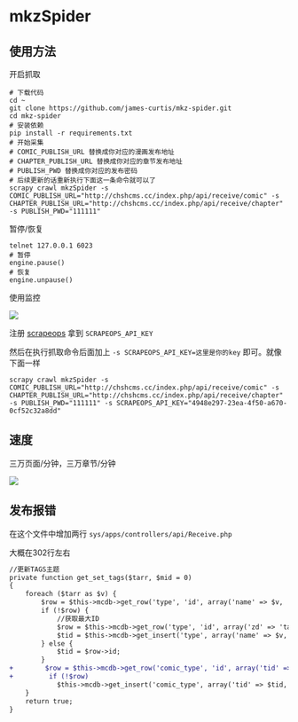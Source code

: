 # mkzSpider

## 使用方法

开启抓取
```shell
# 下载代码
cd ~
git clone https://github.com/james-curtis/mkz-spider.git
cd mkz-spider
# 安装依赖
pip install -r requirements.txt
# 开始采集
# COMIC_PUBLISH_URL 替换成你对应的漫画发布地址
# CHAPTER_PUBLISH_URL 替换成你对应的章节发布地址
# PUBLISH_PWD 替换成你对应的发布密码
# 后续更新的话重新执行下面这一条命令就可以了
scrapy crawl mkzSpider -s COMIC_PUBLISH_URL="http://chshcms.cc/index.php/api/receive/comic" -s CHAPTER_PUBLISH_URL="http://chshcms.cc/index.php/api/receive/chapter" -s PUBLISH_PWD="111111"
```

暂停/恢复
```shell
telnet 127.0.0.1 6023
# 暂停
engine.pause()
# 恢复
engine.unpause()
```

使用监控

![](https://tva1.sinaimg.cn/large/008d89Swgy1h5oufnd84fj31hc0ps46l.jpg)

注册 [scrapeops](https://scrapeops.io/) 拿到 `SCRAPEOPS_API_KEY`

然后在执行抓取命令后面加上 `-s SCRAPEOPS_API_KEY=这里是你的key` 即可。就像下面一样
```shell
scrapy crawl mkzSpider -s COMIC_PUBLISH_URL="http://chshcms.cc/index.php/api/receive/comic" -s CHAPTER_PUBLISH_URL="http://chshcms.cc/index.php/api/receive/chapter" -s PUBLISH_PWD="111111" -s SCRAPEOPS_API_KEY="4948e297-23ea-4f50-a670-0cf52c32a8dd" 
```

## 速度

三万页面/分钟，三万章节/分钟

![](https://tva1.sinaimg.cn/large/008d89Swgy1h5p6ewlr8vj311w07sdvn.jpg)

## 发布报错

在这个文件中增加两行 `sys/apps/controllers/api/Receive.php` 

大概在302行左右
```diff
//更新TAGS主题
private function get_set_tags($tarr, $mid = 0)
{
    foreach ($tarr as $v) {
        $row = $this->mcdb->get_row('type', 'id', array('name' => $v, 'zd' => 'tags'));
        if (!$row) {
            //获取最大ID
            $row = $this->mcdb->get_row('type', 'id', array('zd' => 'tags'), 'xid DESC');
            $tid = $this->mcdb->get_insert('type', array('name' => $v, 'zd' => 'tags', 'fid' => 1, 'cid' => 1, 'xid' => ($row->id + 1)));
        } else {
            $tid = $row->id;
        }
+        $row = $this->mcdb->get_row('comic_type', 'id', array('tid' => $tid, 'mid' => $mid));
+         if (!$row)
            $this->mcdb->get_insert('comic_type', array('tid' => $tid, 'mid' => $mid));
    }
    return true;
}
```